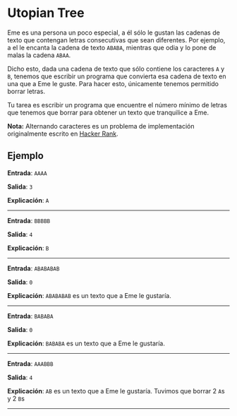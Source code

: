 # Utopian Tree

Eme es una persona un poco especial, a él sólo le gustan las cadenas de texto que
contengan letras consecutivas que sean diferentes. Por ejemplo, a el le encanta
la cadena de texto `ABABA`, mientras que odia y lo pone de malas la cadena `ABAA`.

Dicho esto, dada una cadena de texto que sólo contiene los caracteres `A` y `B`,
tenemos que escribir un programa que convierta esa cadena de texto en una que a Eme
le guste. Para hacer esto, únicamente tenemos permitido borrar letras.

Tu tarea es escribir un programa que encuentre el número mínimo de letras que
tenemos que borrar para obtener un texto que tranquilice a Eme.

**Nota:** Alternando caracteres es un problema de implementación originalmente escrito
en [Hacker Rank](https://www.hackerrank.com/challenges/alternating-characters).

## Ejemplo

**Entrada**: `AAAA`

**Salida**: `3`

**Explicación**: `A`
____

**Entrada**: `BBBBB`

**Salida**: `4`

**Explicación**: `B`
____

**Entrada**: `ABABABAB`

**Salida**: `0`

**Explicación**: `ABABABAB` es un texto que a Eme le gustaría.
____

**Entrada**: `BABABA`

**Salida**: `0`

**Explicación**: `BABABA` es un texto que a Eme le gustaría.
____

**Entrada**: `AAABBB`

**Salida**: `4`

**Explicación**: `AB` es un texto que a Eme le gustaría. Tuvimos que borrar 2 `A`s y 2 `B`s
____
